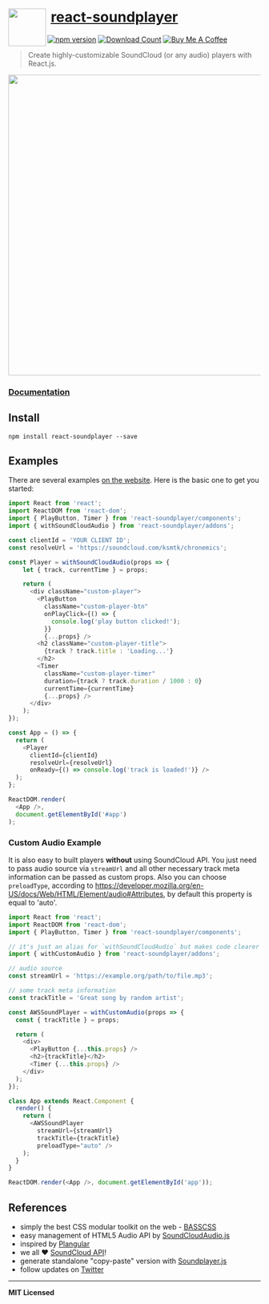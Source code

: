 # <img src="http://www.officialpsds.com/images/thumbs/Soundcloud-Logo-psd47614.png" width="75" align="left">&nbsp;[react-soundplayer](http://labs.voronianski.dev/react-soundplayer) 
[![npm version](http://badge.fury.io/js/react-soundplayer.svg)](http://badge.fury.io/js/react-soundplayer) [![Download Count](http://img.shields.io/npm/dm/react-soundplayer.svg?style=flat)](http://www.npmjs.com/package/react-soundplayer) <a href="https://www.buymeacoffee.com/voronianski" target="_blank"><img src="https://www.buymeacoffee.com/assets/img/custom_images/orange_img.png" height="20" alt="Buy Me A Coffee" style="height: auto !important;width: auto !important;" ></a>

> Create highly-customizable SoundCloud (or any audio) players with React.js.

[<img src="https://user-images.githubusercontent.com/974035/31037146-c21d53e2-a56f-11e7-9cd4-b4784f99040c.png" width="600" />](http://labs.voronianski.dev/react-soundplayer#ExamplePlayers)

### [Documentation](http://labs.voronianski.dev/react-soundplayer)

## Install

```
npm install react-soundplayer --save
```

## Examples

There are several examples [on the website](http://labs.voronianski.dev/react-soundplayer/#ExamplePlayers). Here is the basic one to get you started:

```javascript
import React from 'react';
import ReactDOM from 'react-dom';
import { PlayButton, Timer } from 'react-soundplayer/components';
import { withSoundCloudAudio } from 'react-soundplayer/addons';

const clientId = 'YOUR CLIENT ID';
const resolveUrl = 'https://soundcloud.com/ksmtk/chronemics';

const Player = withSoundCloudAudio(props => {
    let { track, currentTime } = props;

    return (
      <div className="custom-player">
        <PlayButton
          className="custom-player-btn"
          onPlayClick={() => {
            console.log('play button clicked!');
          }}
          {...props} />
        <h2 className="custom-player-title">
          {track ? track.title : 'Loading...'}
        </h2>
        <Timer 
          className="custom-player-timer"
          duration={track ? track.duration / 1000 : 0} 
          currentTime={currentTime} 
          {...props} />
      </div>
    );
});

const App = () => {
  return (
    <Player
      clientId={clientId}
      resolveUrl={resolveUrl}
      onReady={() => console.log('track is loaded!')} />
  );
};

ReactDOM.render(
  <App />, 
  document.getElementById('#app')
);
```

### Custom Audio Example

It is also easy to built players **without** using SoundCloud API. You just need to pass audio source via `streamUrl` and all other necessary track meta information can be passed as custom props. Also you can choose `preloadType`, according to https://developer.mozilla.org/en-US/docs/Web/HTML/Element/audio#Attributes, by default this property is equal to 'auto'.

```js
import React from 'react';
import ReactDOM from 'react-dom';
import { PlayButton, Timer } from 'react-soundplayer/components';

// it's just an alias for `withSoundCloudAudio` but makes code clearer
import { withCustomAudio } from 'react-soundplayer/addons';

// audio source
const streamUrl = 'https://example.org/path/to/file.mp3';

// some track meta information
const trackTitle = 'Great song by random artist';

const AWSSoundPlayer = withCustomAudio(props => {
  const { trackTitle } = props;

  return (
    <div>
      <PlayButton {...this.props} />
      <h2>{trackTitle}</h2>
      <Timer {...this.props} />
    </div>
  );
});

class App extends React.Component {
  render() {
    return (
      <AWSSoundPlayer
        streamUrl={streamUrl}
        trackTitle={trackTitle} 
        preloadType="auto" />
    );
  }
}

ReactDOM.render(<App />, document.getElementById('app'));
```

## References

- simply the best CSS modular toolkit on the web - [BASSCSS](http://www.basscss.com/)
- easy management of HTML5 Audio API by [SoundCloudAudio.js](https://github.com/voronianski/soundcloud-audio.js/)
- inspired by [Plangular](http://jxnblk.com/plangular/)
- we all :heart: [SoundCloud API](https://developers.soundcloud.com/docs/api/reference)!
- generate standalone "copy-paste" version with [Soundplayer.js](labs.voronianski.dev/get-soundplayer)
- follow updates on [Twitter](https://twitter.com/voronianski)

---

**MIT Licensed**
